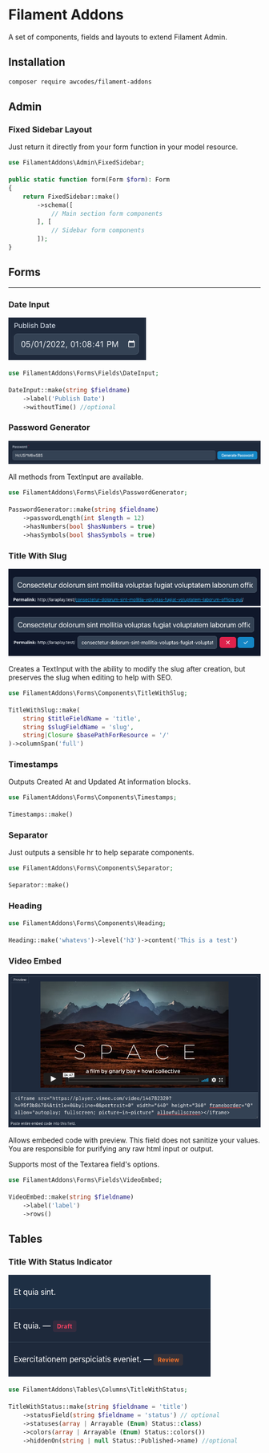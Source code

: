 # Filament Addons

A set of components, fields and layouts to extend Filament Admin.

## Installation

```bash
composer require awcodes/filament-addons
```

## Admin

### **Fixed Sidebar Layout**

Just return it directly from your form function in your model resource.

```php
use FilamentAddons\Admin\FixedSidebar;

public static function form(Form $form): Form
{
    return FixedSidebar::make()
        ->schema([
            // Main section form components
        ], [
            // Sidebar form components
        ]);
}
```

## Forms

---

### **Date Input**

![date input](images/date-input.png)

```php
use FilamentAddons\Forms\Fields\DateInput;

DateInput::make(string $fieldname)
    ->label('Publish Date')
    ->withoutTime() //optional
```

### **Password Generator**

![password generator](images/password-generator.png)

All methods from TextInput are available.

```php
use FilamentAddons\Forms\Fields\PasswordGenerator;

PasswordGenerator::make(string $fieldname)
    ->passwordLength(int $length = 12)
    ->hasNumbers(bool $hasNumbers = true)
    ->hasSymbols(bool $hasSymbols = true)
```

### **Title With Slug**

![title with slug](images/title-with-slug.png) ![title with slug open](images/title-with-slug-open.png)

Creates a TextInput with the ability to modify the slug after creation, but preserves the slug when editing to help with SEO.

```php
use FilamentAddons\Forms\Components\TitleWithSlug;

TitleWithSlug::make(
    string $titleFieldName = 'title',
    string $slugFieldName = 'slug',
    string|Closure $basePathForResource = '/'
)->columnSpan('full')
```

### **Timestamps**

Outputs Created At and Updated At information blocks.

```php
use FilamentAddons\Forms\Components\Timestamps;

Timestamps::make()
```

### **Separator**

Just outputs a sensible hr to help separate components.

```php
use FilamentAddons\Forms\Components\Separator;

Separator::make()
```

### **Heading**

```php
use FilamentAddons\Forms\Components\Heading;

Heading::make('whatevs')->level('h3')->content('This is a test')
```

### **Video Embed**

![video-embed](images/video-embed.png)

Allows embeded code with preview. This field does not sanitize your values. You are responsible for purifying any raw html input or output.

Supports most of the Textarea field's options.

```php
use FilamentAddons\Forms\Fields\VideoEmbed;

VideoEmbed::make(string $fieldname)
    ->label('label')
    ->rows()
```

## Tables

### **Title With Status Indicator**

![title with status](images/title-with-status.png)

```php
use FilamentAddons\Tables\Columns\TitleWithStatus;

TitleWithStatus::make(string $fieldname = 'title')
    ->statusField(string $fieldname = 'status') // optional
    ->statuses(array | Arrayable (Enum) Status::class)
    ->colors(array | Arrayable (Enum) Status::colors())
    ->hiddenOn(string | null Status::Published->name) //optional
```
